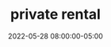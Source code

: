 ---
date: 2022-05-28 08:00:00-05:00
dates: 8:00 am on May 28 2022
draft: false
durationMinutes: 600
title: private rental
---